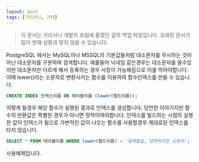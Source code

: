 ```yaml
---
layout: post
tags: [가리사니, 기타]
---
```


> 이 문서는 가리사니 개발자 포럼에 올렸던 글의 백업 파일입니다.
오래된 문서가 많아 현재 상황과 맞지 않을 수 있습니다.


PostgreSQL 에서는 MySQL이나 MSSQL의 기본값들처럼 대소문자를 무시하는 것이 아닌 대소문자를 구분하여 검색합니다.
예를들어 닉네임 같은경우는 대소문자를 쓸수있지만 대소문자만 다르게 해서 등록하는 경우 사칭이 가능해짐으로 이를 막아야합니다.
이때 lower()라는 소문자로 변환시키는 함수를 이용하여 함수인덱스를 만들 수 있습니다.

``` sql
CREATE INDEX 인덱스이름 ON 테이블이름 (lower(필드이름));
```
이렇게 될경우 해당 함수가 실행된 결과로 인덱스를 생성합니다.
당연한 이야기지만 함수의 반환값은 특별한 경우가 아니면 정적이여야합니다.
인덱스를 빌드하는 시점의 실행한 값이 인덱스가 됨으로 가변적인 값이 나오는 함수를 사용할경우 제대로된 인덱스를 타지 않습니다.

``` sql
SELECT * FROM 테이블이름 WHERE lower(필드이름) = '검색할값, 당연하지만 소문자';
```
사용예제입니다.
